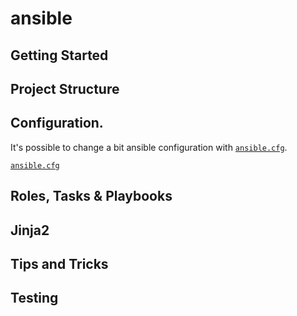 # ansible

## Getting Started

## Project Structure

## Configuration.

It's possible to change a bit ansible configuration with [`ansible.cfg`](https://docs.ansible.com/ansible/latest/reference_appendices/config.html).

[`ansible.cfg`](ansible.cfg)

## Roles, Tasks & Playbooks

## Jinja2

## Tips and Tricks

## Testing


